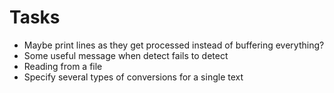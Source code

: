 # Tasks
* Maybe print lines as they get processed instead of buffering everything?
* Some useful message when detect fails to detect
* Reading from a file
* Specify several types of conversions for a single text
